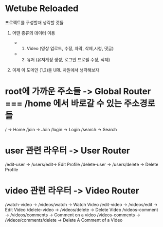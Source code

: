# Wetube Reloaded

프로젝트를 구성할때 생각할 것들

1. 어떤 종류의 데이터 이용

   - 1. Video (영상 업로드, 수정, 자막, 삭제,시청, 댓글)
   - 2. 유저 (유저계정 생성, 로그인 프로필 수정, 삭제)

2. 이제 이 도메인 (1,2)을 URL 차원에서 생각해보자

# root에 가까운 주소들 -> Global Router === /home 에서 바로갈 수 있는 주소경로들

/ -> Home
/join -> Join
/login -> Login
/search -> Search

# user 관련 라우터 -> User Router

/edit-user -> /users/edit-> Edit Profile
/delete-user -> /users/delete -> Delete Profile

# video 관련 라우터 -> Video Router

/watch-video -> /videos/watch -> Watch Video
/edit-video -> /videos/edit -> Edit Video
/delete-video -> /videos/delete -> Delete Video
/videos-comment -> /videos/comments -> Comment on a video
/videos-comments -> /videos/comments/delete -> Delete A Comment of a Video
